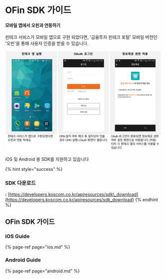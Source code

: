 # OFin SDK 가이드

#### 모바일 앱에서 오핀과 연동하기 

핀테크 서비스가 모바일 앱으로 구현 되었다면, '금융투자 핀테크 포털' 모바일 버전인 '오핀'을 통해 사용자 인증을 받을 수 있습니다. 

![](../.gitbook/assets/image%20%2832%29.png)

 iOS 및 Android 용 SDK를 지원하고 있습니다

{% hint style="success" %}
### **SDK 다운로드**

 **:**   [https://developers.koscom.co.kr/apiresources/sdk\_download](https://developers.koscom.co.kr/apiresources/sdk_download)
{% endhint %}

### 

## OFin SDK 가이드

### iOS Guide

{% page-ref page="ios.md" %}

### Android Guide

{% page-ref page="android.md" %}




